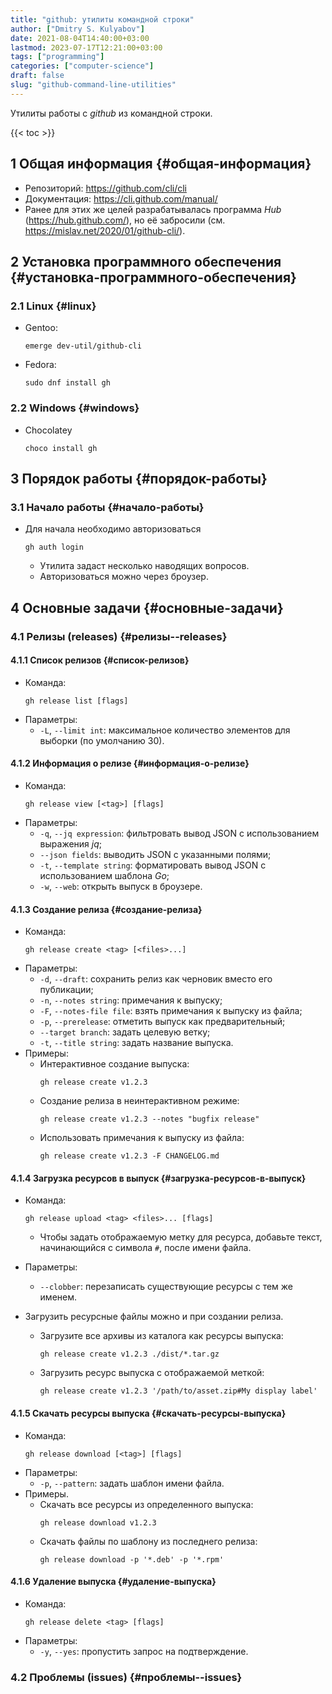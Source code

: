 ```yaml
---
title: "github: утилиты командной строки"
author: ["Dmitry S. Kulyabov"]
date: 2021-08-04T14:40:00+03:00
lastmod: 2023-07-17T12:21:00+03:00
tags: ["programming"]
categories: ["computer-science"]
draft: false
slug: "github-command-line-utilities"
---
```


Утилиты работы с _github_ из командной строки.

<!--more-->

{{< toc >}}


## <span class="section-num">1</span> Общая информация {#общая-информация}

-   Репозиторий: <https://github.com/cli/cli>
-   Документация: <https://cli.github.com/manual/>
-   Ранее для этих же целей разрабатывалась программа _Hub_ (<https://hub.github.com/>), но её забросили (см. <https://mislav.net/2020/01/github-cli/>).


## <span class="section-num">2</span> Установка программного обеспечения {#установка-программного-обеспечения}


### <span class="section-num">2.1</span> Linux {#linux}

-   Gentoo:
    ```shell
    emerge dev-util/github-cli
    ```
-   Fedora:
    ```shell
    sudo dnf install gh
    ```


### <span class="section-num">2.2</span> Windows {#windows}

-   Chocolatey
    ```shell
    choco install gh
    ```


## <span class="section-num">3</span> Порядок работы {#порядок-работы}


### <span class="section-num">3.1</span> Начало работы {#начало-работы}

-   Для начала необходимо авторизоваться
    ```shell
    gh auth login
    ```

    -   Утилита задаст несколько наводящих вопросов.
    -   Авторизоваться можно через броузер.


## <span class="section-num">4</span> Основные задачи {#основные-задачи}


### <span class="section-num">4.1</span> Релизы (releases) {#релизы--releases}


#### <span class="section-num">4.1.1</span> Список релизов {#список-релизов}

-   Команда:
    ```shell
    gh release list [flags]
    ```
-   Параметры:
    -   `-L`, `--limit int`: максимальное количество элементов для выборки (по умолчанию 30).


#### <span class="section-num">4.1.2</span> Информация о релизе {#информация-о-релизе}

-   Команда:
    ```shell
    gh release view [<tag>] [flags]
    ```
-   Параметры:
    -   `-q`, `--jq expression`: фильтровать вывод JSON с использованием выражения _jq_;
    -   `--json fields`: выводить JSON с указанными полями;
    -   `-t`, `--template string`: форматировать вывод JSON с использованием шаблона _Go_;
    -   `-w`, `--web`: открыть выпуск в броузере.


#### <span class="section-num">4.1.3</span> Создание релиза {#создание-релиза}

-   Команда:
    ```shell
    gh release create <tag> [<files>...]
    ```
-   Параметры:
    -   `-d`, `--draft`: сохранить релиз как черновик вместо его публикации;
    -   `-n`, `--notes string`: примечания к выпуску;
    -   `-F`, `--notes-file file`: взять примечания к выпуску из файла;
    -   `-p`, `--prerelease`: отметить выпуск как предварительный;
    -   `--target branch`: задать целевую ветку;
    -   `-t`, `--title string`: задать название выпуска.
-   Примеры:
    -   Интерактивное создание выпуска:
        ```shell
        gh release create v1.2.3
        ```
    -   Создание релиза в неинтерактивном режиме:
        ```shell
        gh release create v1.2.3 --notes "bugfix release"
        ```
    -   Использовать примечания к выпуску из файла:
        ```shell
        gh release create v1.2.3 -F CHANGELOG.md
        ```


#### <span class="section-num">4.1.4</span> Загрузка ресурсов в выпуск {#загрузка-ресурсов-в-выпуск}

-   Команда:
    ```shell
    gh release upload <tag> <files>... [flags]
    ```

    -   Чтобы задать отображаемую метку для ресурса, добавьте текст, начинающийся с символа `#`, после имени файла.
-   Параметры:
    -   `--clobber`: перезаписать существующие ресурсы с тем же именем.

-   Загрузить ресурсные файлы можно и при создании релиза.
    -   Загрузите все архивы из каталога как ресурсы выпуска:
        ```shell
        gh release create v1.2.3 ./dist/*.tar.gz
        ```
    -   Загрузить ресурс выпуска с отображаемой меткой:
        ```shell
        gh release create v1.2.3 '/path/to/asset.zip#My display label'
        ```


#### <span class="section-num">4.1.5</span> Скачать ресурсы выпуска {#скачать-ресурсы-выпуска}

-   Команда:
    ```shell
    gh release download [<tag>] [flags]
    ```
-   Параметры:
    -   `-p`, `--pattern`: задать шаблон имени файла.
-   Примеры.
    -   Скачать все ресурсы из определенного выпуска:
        ```shell
        gh release download v1.2.3
        ```
    -   Скачать файлы по шаблону из последнего релиза:
        ```shell
        gh release download -p '*.deb' -p '*.rpm'
        ```


#### <span class="section-num">4.1.6</span> Удаление выпуска {#удаление-выпуска}

-   Команда:
    ```shell
    gh release delete <tag> [flags]
    ```
-   Параметры:
    -   `-y`, `--yes`: пропустить запрос на подтверждение.


### <span class="section-num">4.2</span> Проблемы (issues) {#проблемы--issues}
